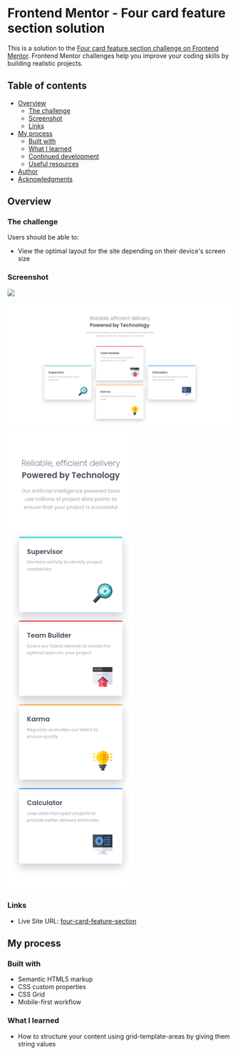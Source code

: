 # Frontend Mentor - Four card feature section solution

This is a solution to the [Four card feature section challenge on Frontend Mentor](https://www.frontendmentor.io/challenges/four-card-feature-section-weK1eFYK). Frontend Mentor challenges help you improve your coding skills by building realistic projects.

## Table of contents

- [Overview](#overview)
  - [The challenge](#the-challenge)
  - [Screenshot](#screenshot)
  - [Links](#links)
- [My process](#my-process)
  - [Built with](#built-with)
  - [What I learned](#what-i-learned)
  - [Continued development](#continued-development)
  - [Useful resources](#useful-resources)
- [Author](#author)
- [Acknowledgments](#acknowledgments)

## Overview

### The challenge

Users should be able to:

- View the optimal layout for the site depending on their device's screen size

### Screenshot

![](./screenshot.jpg)

![desktop_design](/images/screenshots/desktop-design.png)
![mobile_design](/images/screenshots/mobile-design.png)

### Links

- Live Site URL: [four-card-feature-section](https://four-card-feature-section.com)

## My process

### Built with

- Semantic HTML5 markup
- CSS custom properties
- CSS Grid
- Mobile-first workflow

### What I learned

- How to structure your content using grid-template-areas by giving them string values